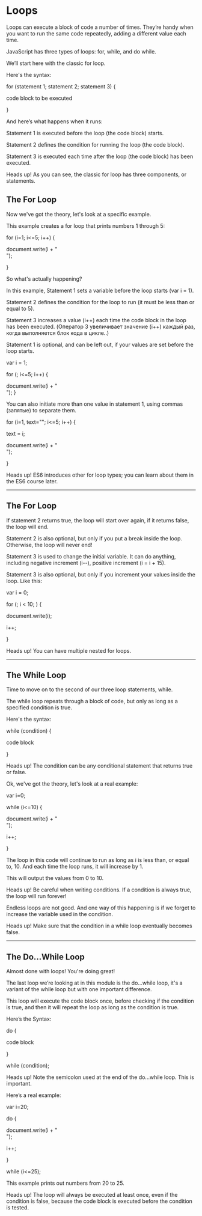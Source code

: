# Loops #

Loops can execute a block of code a number of times. They’re handy when you want to run the same code repeatedly, adding a different value each time.

JavaScript has three types of loops: for, while, and do while.

We’ll start here with the classic for loop.

Here's the syntax:

for (statement 1; statement 2; statement 3) { 

code block to be executed 

}

And here’s what happens when it runs:

Statement 1 is executed before the loop (the code block) starts.

Statement 2 defines the condition for running the loop (the code block).

Statement 3 is executed each time after the loop (the code block) has been executed.

Heads up!
As you can see, the classic for loop has three components, or statements.

## The For Loop ##

Now we've got the theory, let's look at a specific example.

This example creates a for loop that prints numbers 1 through 5:

for (i=1; i<=5; i++) { 

document.write(i + "<br />"); 

}

So what's actually happening?

In this example, Statement 1 sets a variable before the loop starts (var i = 1).

Statement 2 defines the condition for the loop to run (it must be less than or equal to 5).

Statement 3 increases a value (i++) each time the code block in the loop has been executed. (Оператор 3 увеличивает значение (i++) каждый раз, когда выполняется блок кода в цикле..)

Statement 1 is optional, and can be left out, if your values are set before the loop starts.

var i = 1; 

for (; i<=5; i++) { 

document.write(i + "<br />"); 
}

You can also initiate more than one value in statement 1, using commas (запятые) to separate them.

for (i=1, text=""; i<=5; i++) { 

text = i; 

document.write(i + "<br />"); 

}

Heads up!
ES6 introduces other for loop types; you can learn about them in the ES6 course later.

---
## The For Loop ##

If statement 2 returns true, the loop will start over again, if it returns false, the loop will end.

Statement 2 is also optional, but only if you put a break inside the loop. Otherwise, the loop will never end!

Statement 3 is used to change the initial variable. It can do anything, including negative increment (i--), positive increment (i = i + 15).

Statement 3 is also optional, but only if you increment your values inside the loop. Like this:

var i = 0; 

for (; i < 10; ) { 

document.write(i); 

i++; 

}

Heads up!
You can have multiple nested for loops.

---
## The While Loop ##

Time to move on to the second of our three loop statements, while.

The while loop repeats through a block of code, but only as long as a specified condition is true.

Here's the syntax:

while (condition) { 

code block 

}

Heads up!
The condition can be any conditional statement that returns true or false.

Ok, we've got the theory, let's look at a real example:

var i=0; 

while (i<=10) { 

document.write(i + "<br />"); 

i++; 

}

The loop in this code will continue to run as long as i is less than, or equal to, 10. And each time the loop runs, it will increase by 1.

This will output the values from 0 to 10.

Heads up!
Be careful when writing conditions. If a condition is always true, the loop will run forever!

Endless loops are not good. And one way of this happening is if we forget to increase the variable used in the condition.

Heads up!
Make sure that the condition in a while loop eventually becomes false.

---
## The Do...While Loop ##

Almost done with loops! You're doing great!

The last loop we’re looking at in this module is the do...while loop, it's a variant of the while loop but with one important difference.

This loop will execute the code block once, before checking if the condition is true, and then it will repeat the loop as long as the condition is true.

Here’s the Syntax:

do { 

code block 

} 

while (condition);

Heads up!
Note the semicolon used at the end of the do...while loop. This is important.


Here’s a real example:

var i=20; 

do { 

document.write(i + "<br />"); 

i++;

}

while (i<=25); 

This example prints out numbers from 20 to 25.

Heads up!
The loop will always be executed at least once, even if the condition is false, because the code block is executed before the condition is tested.

